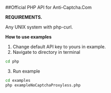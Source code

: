 ##Official PHP API for Anti-Captcha.Com

**REQUIREMENTS.**

Any UNIX system with php-curl.


**How to use examples**
1. Change default API key to yours in example.
2. Navigate to directory in terminal
```bash
cd php
```
3. Run example
```bash
cd examples
php exampleNoCaptchaProxyless.php
```



